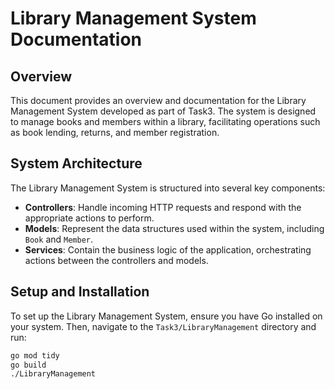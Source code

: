 # Library Management System Documentation

## Overview
This document provides an overview and documentation for the Library Management System developed as part of Task3. The system is designed to manage books and members within a library, facilitating operations such as book lending, returns, and member registration.

## System Architecture
The Library Management System is structured into several key components:

- **Controllers**: Handle incoming HTTP requests and respond with the appropriate actions to perform.
- **Models**: Represent the data structures used within the system, including `Book` and `Member`.
- **Services**: Contain the business logic of the application, orchestrating actions between the controllers and models.

## Setup and Installation
To set up the Library Management System, ensure you have Go installed on your system. Then, navigate to the `Task3/LibraryManagement` directory and run:

```sh
go mod tidy
go build
./LibraryManagement
```
